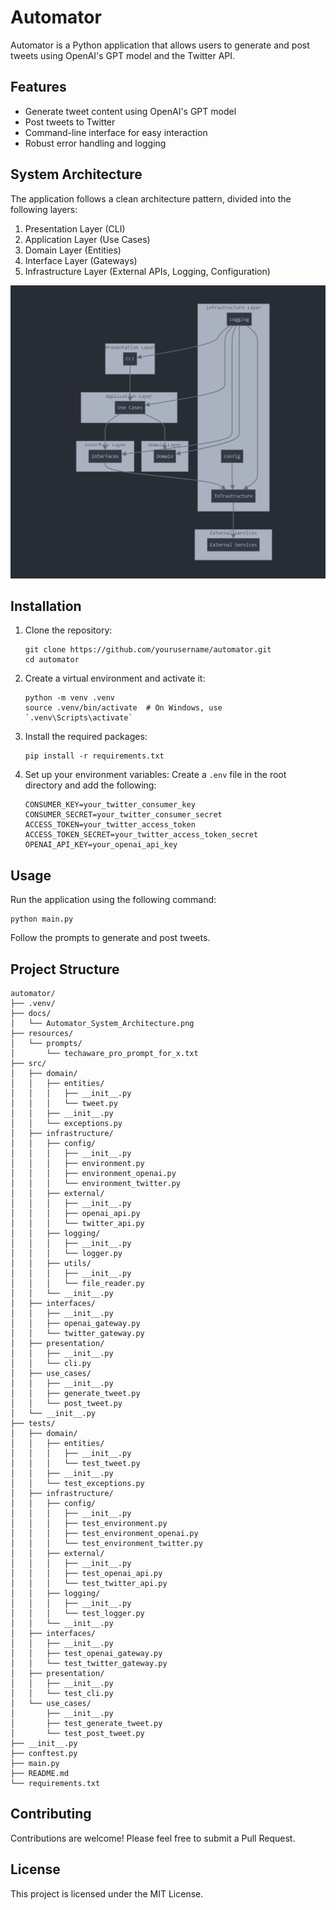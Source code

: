 # Automator

Automator is a Python application that allows users to generate and post tweets using OpenAI's GPT model and the Twitter API.

## Features

- Generate tweet content using OpenAI's GPT model
- Post tweets to Twitter
- Command-line interface for easy interaction
- Robust error handling and logging

## System Architecture

The application follows a clean architecture pattern, divided into the following layers:

1. Presentation Layer (CLI)
2. Application Layer (Use Cases)
3. Domain Layer (Entities)
4. Interface Layer (Gateways)
5. Infrastructure Layer (External APIs, Logging, Configuration)

![Automator System Architecture](./docs/Automator_System_Architecture.png)

## Installation

1. Clone the repository:
   ```
   git clone https://github.com/yourusername/automator.git
   cd automator
   ```

2. Create a virtual environment and activate it:
   ```
   python -m venv .venv
   source .venv/bin/activate  # On Windows, use `.venv\Scripts\activate`
   ```

3. Install the required packages:
   ```
   pip install -r requirements.txt
   ```

4. Set up your environment variables:
   Create a `.env` file in the root directory and add the following:
   ```
   CONSUMER_KEY=your_twitter_consumer_key
   CONSUMER_SECRET=your_twitter_consumer_secret
   ACCESS_TOKEN=your_twitter_access_token
   ACCESS_TOKEN_SECRET=your_twitter_access_token_secret
   OPENAI_API_KEY=your_openai_api_key
   ```

## Usage

Run the application using the following command:

```
python main.py
```

Follow the prompts to generate and post tweets.

## Project Structure

```
automator/
├── .venv/
├── docs/
│   └── Automator_System_Architecture.png
├── resources/
│   └── prompts/
│       └── techaware_pro_prompt_for_x.txt
├── src/
│   ├── domain/
│   │   ├── entities/
│   │   │   ├── __init__.py
│   │   │   └── tweet.py
│   │   ├── __init__.py
│   │   └── exceptions.py
│   ├── infrastructure/
│   │   ├── config/
│   │   │   ├── __init__.py
│   │   │   ├── environment.py
│   │   │   ├── environment_openai.py
│   │   │   └── environment_twitter.py
│   │   ├── external/
│   │   │   ├── __init__.py
│   │   │   ├── openai_api.py
│   │   │   └── twitter_api.py
│   │   ├── logging/
│   │   │   ├── __init__.py
│   │   │   └── logger.py
│   │   ├── utils/
│   │   │   ├── __init__.py
│   │   │   └── file_reader.py
│   │   └── __init__.py
│   ├── interfaces/
│   │   ├── __init__.py
│   │   ├── openai_gateway.py
│   │   └── twitter_gateway.py
│   ├── presentation/
│   │   ├── __init__.py
│   │   └── cli.py
│   ├── use_cases/
│   │   ├── __init__.py
│   │   ├── generate_tweet.py
│   │   └── post_tweet.py
│   └── __init__.py
├── tests/
│   ├── domain/
│   │   ├── entities/
│   │   │   ├── __init__.py
│   │   │   └── test_tweet.py
│   │   ├── __init__.py
│   │   └── test_exceptions.py
│   ├── infrastructure/
│   │   ├── config/
│   │   │   ├── __init__.py
│   │   │   ├── test_environment.py
│   │   │   ├── test_environment_openai.py
│   │   │   └── test_environment_twitter.py
│   │   ├── external/
│   │   │   ├── __init__.py
│   │   │   ├── test_openai_api.py
│   │   │   └── test_twitter_api.py
│   │   ├── logging/
│   │   │   ├── __init__.py
│   │   │   └── test_logger.py
│   │   └── __init__.py
│   ├── interfaces/
│   │   ├── __init__.py
│   │   ├── test_openai_gateway.py
│   │   └── test_twitter_gateway.py
│   ├── presentation/
│   │   ├── __init__.py
│   │   └── test_cli.py
│   └── use_cases/
│       ├── __init__.py
│       ├── test_generate_tweet.py
│       └── test_post_tweet.py
├── __init__.py
├── conftest.py
├── main.py
├── README.md
└── requirements.txt
```

## Contributing

Contributions are welcome! Please feel free to submit a Pull Request.

## License

This project is licensed under the MIT License.